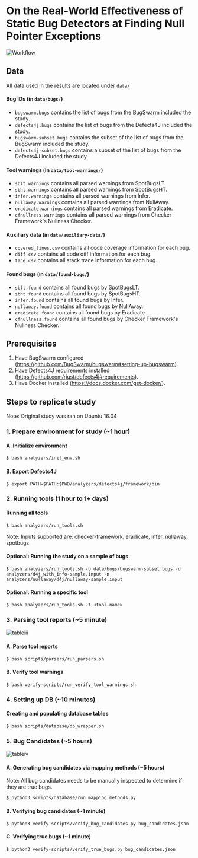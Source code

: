 # On the Real-World Effectiveness of Static Bug Detectors at Finding Null Pointer Exceptions
![Workflow](https://github.com/ucd-plse/Static-Bug-Detectors-ASE-Artifact/blob/main/workflow-not-transparent.png)
## Data
All data used in the results are located under `data/`
#### Bug IDs (in `data/bugs/`)
* `bugswarm.bugs` contains the list of bugs from the BugSwarm included the study.
* `defects4j.bugs` contains the list of bugs from the Defects4J included the study.
* `bugswarm-subset.bugs` contains the subset of the list of bugs from the BugSwarm included the study.
* `defects4j-subset.bugs` contains a subset of the list of bugs from the Defects4J included the study.
#### Tool warnings (in `data/tool-warnings/`)
* `sblt.warnings` contains all parsed warnings from SpotBugsLT.
* `sbht.warnings` contains all parsed warnings from SpotBugsHT.
* `infer.warnings` contains all parsed warnings from Infer.
* `nullaway.warnings` contains all parsed warnings from NullAway.
* `eradicate.warnings` contains all parsed warnings from Eradicate.
* `cfnullness.warnings` contains all parsed warnings from Checker Framework's Nullness Checker.
#### Auxiliary data (in `data/auxiliary-data/`)
* `covered_lines.csv` contains all code coverage information for each bug.
* `diff.csv` contains all code diff information for each bug.
* `tace.csv` contains all stack trace information for each bug.
#### Found bugs (in `data/found-bugs/`)
* `sblt.found` contains all found bugs by SpotBugsLT.
* `sbht.found` contains all found bugs by SpotBugsHT.
* `infer.found` contains all found bugs by Infer.
* `nullaway.found` contains all found bugs by NullAway.
* `eradicate.found` contains all found bugs by Eradicate.
* `cfnullness.found` contains all found bugs by Checker Framework's Nullness Checker.
## Prerequisites
1. Have BugSwarm configured (https://github.com/BugSwarm/bugswarm#setting-up-bugswarm).
2. Have Defects4J requirements installed (https://github.com/rjust/defects4j#requirements).
3. Have Docker installed (https://docs.docker.com/get-docker/).
## Steps to replicate study
Note: Original study was ran on Ubuntu 16.04
### 1. Prepare environment for study (~1 hour)
#### A. Initialize environment
```
$ bash analyzers/init_env.sh
```
#### B. Export Defects4J
```
$ export PATH=$PATH:$PWD/analyzers/defects4j/framework/bin
```
### 2. Running tools (1 hour to 1+ days)
#### Running all tools
```
$ bash analyzers/run_tools.sh
```
Note: Inputs supported are: checker-framework, eradicate, infer, nullaway, spotbugs.
#### Optional: Running the study on a sample of bugs
```
$ bash analyzers/run_tools.sh -b data/bugs/bugswarm-subset.bugs -d analyzers/d4j_with_info-sample.input -n analyzers/nullaway/d4j/nullaway-sample.input
```
#### Optional: Running a specific tool
```
$ bash analyzers/run_tools.sh -t <tool-name>
```
### 3. Parsing tool reports (~5 minute)
![tableiii](https://github.com/ucd-plse/Static-Bug-Detectors-ASE-Artifact/blob/main/tableiii.png)
#### A. Parse tool reports
```
$ bash scripts/parsers/run_parsers.sh
```
#### B. Verify tool warnings
```
$ bash verify-scripts/run_verify_tool_warnings.sh
```
### 4. Setting up DB (~10 minutes)
#### Creating and populating database tables
```
$ bash scripts/database/db_wrapper.sh
```
### 5. Bug Candidates (~5 hours)
![tableiv](https://github.com/ucd-plse/Static-Bug-Detectors-ASE-Artifact/blob/main/tableiv.png)
#### A. Generating bug candidates via mapping methods (~5 hours)
Note: All bug candidates needs to be manually inspected to determine if they are true bugs.
```
$ python3 scripts/database/run_mapping_methods.py
```
#### B. Verifying bug candidates (~1 minute)
```
$ python3 verify-scripts/verify_bug_candidates.py bug_candidates.json
```
#### C. Verifying true bugs (~1 minute)
```
$ python3 verify-scripts/verify_true_bugs.py bug_candidates.json
```
